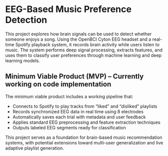 # EEG-Based Music Preference Detection

This project explores how brain signals can be used to detect whether someone enjoys a song. Using the OpenBCI Cyton EEG headset and a real-time Spotify playback system, it records brain activity while users listen to music. The system performs deep signal processing, extracts features, and uses them to classify user preferences through machine learning and deep learning models.

## Minimum Viable Product (MVP) – Currently working on code implementation 

The minimum viable product includes a working pipeline that:
- Connects to Spotify to play tracks from “liked” and “disliked” playlists
- Records synchronized EEG data in real time using 8 electrodes
- Automatically saves each trial with metadata and user feedback
- Applies standard EEG preprocessing and feature extraction techniques
- Outputs labeled EEG segments ready for classification

This project serves as a foundation for brain-based music recommendation systems, with potential extensions toward multi-user generalization and live adaptive playlist generation.

